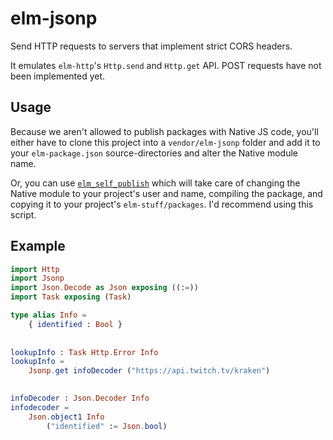 # elm-jsonp

Send HTTP requests to servers that implement strict CORS headers.

It emulates `elm-http`'s `Http.send` and `Http.get` API. POST requests have not
been implemented yet.

## Usage

Because we aren't allowed to publish packages with Native JS code, you'll either
have to clone this project into a `vendor/elm-jsonp` folder and add it to your
`elm-package.json` source-directories and alter the Native module name.

Or, you can use [`elm_self_publish`](https://github.com/NoRedInk/elm-ops-tooling/blob/master/elm_self_publish.py)
which will take care of changing the Native module to your project's user and name,
compiling the package, and copying it to your project's `elm-stuff/packages`. I'd recommend
using this script.

## Example

```elm
import Http
import Jsonp
import Json.Decode as Json exposing ((:=))
import Task exposing (Task)

type alias Info =
    { identified : Bool }
    
   
lookupInfo : Task Http.Error Info
lookupInfo =
    Jsonp.get infoDecoder ("https://api.twitch.tv/kraken")
    

infoDecoder : Json.Decoder Info
infodecoder =
    Json.object1 Info
        ("identified" := Json.bool)
```
